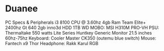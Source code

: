 # Duanee
PC Specs & Peripherals
i3 8100 CPU @ 3.60hz
4gb Ram Team Elite+ 2400hz
Gt 640 2gb inno3d
HDD 1TB WD
MOBO: MSI H310M PRO-VH 
PSU: Thermaltake 550 watts Lite Series 
Huntkey Generic Monitor 21.5 inches 60hz-75hz
Keyboard: Cooler Master CK350 (outemu blue switch)
Mouse: Fantech x9 Thor
Headphone: Rakk Karul RGB
